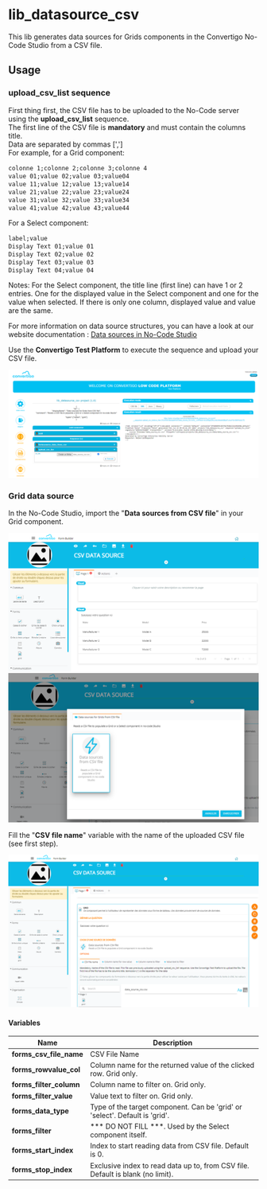 # lib_datasource_csv

This lib generates data sources for Grids components in the Convertigo No-Code Studio from a CSV file.

## Usage

### upload_csv_list sequence

First thing first, the CSV file has to be uploaded to the No-Code server using the **upload_csv_list** sequence.\
The first line of the CSV file is **mandatory** and must contain the columns title.\
Data are separated by commas [',']\
For example, for a Grid component:

```
colonne 1;colonne 2;colonne 3;colonne 4
value 01;value 02;value 03;value04
value 11;value 12;value 13;value14
value 21;value 22;value 23;value24
value 31;value 32;value 33;value34
value 41;value 42;value 43;value44
```

For a Select component:

```
label;value
Display Text 01;value 01
Display Text 02;value 02
Display Text 03;value 03
Display Text 04;value 04
```
Notes: For the Select component, the title line (first line) can have 1 or 2 entries. One for the displayed value in the Select component and one for the value when selected. If there is only one column, displayed value and value are the same.

For more information on data source structures, you can have a look at our website documentation :
[Data sources in No-Code Studio](https://doc.convertigo.com/documentation/latest/no-code-forms/creating-data-for-c8o-forms/#data-sources)

Use the **Convertigo Test Platform** to execute the sequence and upload your CSV file.

![LOW CODE TEST PLATFORM](./doc/imgs/nocode_studio_csv_datasources_00.png)

### Grid data source

In the No-Code Studio, import the "**Data sources from CSV file**" in your Grid component.

![GRID COMPONENT](./doc/imgs/nocode_studio_csv_datasources_01.png)
![GRID DATA SOURCE](./doc/imgs/nocode_studio_csv_datasources_02.png)

Fill the "**CSV file name**" variable with the name of the uploaded CSV file (see first step).

![GRID DATA SOURCE VARIABLE](./doc/imgs/nocode_studio_csv_datasources_03.png)

#### Variables

| Name                    | Description                                           |
|-------------------------|-------------------------------------------------------|
| **forms_csv_file_name** | CSV File Name                                         |
| **forms_rowvalue_col**  | Column name for the returned value of the clicked row. Grid only. |
| **forms_filter_column** | Column name to filter on. Grid only.                              |
| **forms_filter_value**  | Value text to filter on. Grid only.                               |
| **forms_data_type**     | Type of the target component. Can be 'grid' or 'select'. Default is 'grid'. |
| **forms_filter**        | *** DO NOT FILL ***. Used by the Select component itself. |
| **forms_start_index**   | Index to start reading data from CSV file. Default is 0. |
| **forms_stop_index**    | Exclusive index to read data up to, from CSV file. Default is blank (no limit). |
